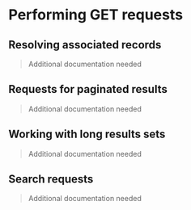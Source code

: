 # Performing GET requests

## Resolving associated records

> Additional documentation needed

## Requests for paginated results

> Additional documentation needed

## Working with long results sets

> Additional documentation needed

## Search requests

> Additional documentation needed


